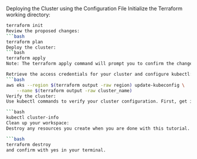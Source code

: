 Deploying the Cluster using the Configuration File
Initialize the Terraform working directory:
```bash
terraform init
Review the proposed changes:
```bash
terraform plan
Deploy the cluster:
```bash
terraform apply
Note: The terraform apply command will prompt you to confirm the changes before they are applied. To bypass this confirmation, you can use the -auto-approve flag.

Retrieve the access credentials for your cluster and configure kubectl:
```bash
aws eks --region $(terraform output -raw region) update-kubeconfig \
    --name $(terraform output -raw cluster_name)
Verify the cluster:
Use kubectl commands to verify your cluster configuration. First, get information about the cluster:

```bash
kubectl cluster-info
Clean up your workspace:
Destroy any resources you create when you are done with this tutorial. Run:

```bash
terraform destroy
and confirm with yes in your terminal.




